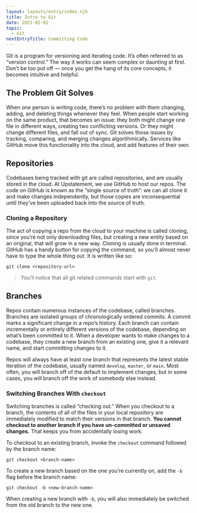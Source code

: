 ```yaml
---
layout: layouts/entry/index.njk
title: Intro to Git
date: 2021-02-01
topic:
  - Git
nextEntryTitle: Committing Code
---
```


Git is a program for versioning and iterating code. It’s often referred to as “version control.” The way it works can seem complex or daunting at first. Don’t be too put off &mdash; once you get the hang of its core concepts, it becomes intuitive and helpful.

## The Problem Git Solves

When one person is writing code, there’s no problem with them changing, adding, and deleting things whenever they feel. When people start working on the same product, that becomes an issue: they both might change one file in different ways, creating two conflicting versions. Or they might change different files, and fall out of sync. Git solves those issues by tracking, comparing, and merging changes algorithmically. Services like GitHub move this functionality into the cloud, and add features of their own.

## Repositories

Codebases being tracked with git are called repositories, and are usually stored in the cloud. At Upstatement, we use GitHub to host our repos. The code on GitHub is known as the “single source of truth”: we can all clone it and make changes independently, but those copies are inconsequential until they’ve been uploaded back into the source of truth.

### Cloning a Repository

The act of copying a repo from the cloud to your machine is called cloning, since you’re not only downloading files, but creating a new entity based on an original, that will grow in a new way. Cloning is usually done in terminal. GitHub has a handy button for copying the command, so you’ll almost never have to type the whole thing out. It is written like so:

```shell
git clone <repository-url>
```

> You’ll notice that all git related commands start with `git`.

## Branches

Repos contain numerous instances of the codebase, called branches. Branches are isolated groups of chronologically ordered commits. A commit marks a significant change in a repo’s history. Each branch can contain incrementally or entirely different versions of the codebase, depending on what’s been committed to it. When a developer wants to make changes to a codebase, they create a new branch from an existing one, give it a relevant name, and start committing changes to it.

Repos will always have at least one branch that represents the latest stable iteration of the codebase, usually named `develop`, `master`, or `main`. Most often, you will branch off of the default to implement changes, but in some cases, you will branch off the work of somebody else instead.

### Switching Branches With `checkout`

Switching branches is called “checking out.” When you checkout to a branch, the contents of all of the files in your local repository are immediately modified to match their versions in that branch. **You cannot checkout to another branch if you have un-committed or unsaved changes.** That keeps you from accidentally losing work.

To checkout to an existing branch, invoke the `checkout` command followed by the branch name:

```shell
git checkout <branch-name>
```

To create a new branch based on the one you’re currently on, add the `-b` flag before the branch name:

```shell
git checkout -b <new-branch-name>
```

When creating a new branch with `-b`, you will also immediately be switched from the old branch to the new one.
